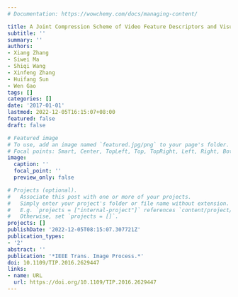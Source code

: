 ```yaml
---
# Documentation: https://wowchemy.com/docs/managing-content/

title: A Joint Compression Scheme of Video Feature Descriptors and Visual Content
subtitle: ''
summary: ''
authors:
- Xiang Zhang
- Siwei Ma
- Shiqi Wang
- Xinfeng Zhang
- Huifang Sun
- Wen Gao
tags: []
categories: []
date: '2017-01-01'
lastmod: 2022-12-05T16:15:07+08:00
featured: false
draft: false

# Featured image
# To use, add an image named `featured.jpg/png` to your page's folder.
# Focal points: Smart, Center, TopLeft, Top, TopRight, Left, Right, BottomLeft, Bottom, BottomRight.
image:
  caption: ''
  focal_point: ''
  preview_only: false

# Projects (optional).
#   Associate this post with one or more of your projects.
#   Simply enter your project's folder or file name without extension.
#   E.g. `projects = ["internal-project"]` references `content/project/deep-learning/index.md`.
#   Otherwise, set `projects = []`.
projects: []
publishDate: '2022-12-05T08:15:07.307721Z'
publication_types:
- '2'
abstract: ''
publication: '*IEEE Trans. Image Process.*'
doi: 10.1109/TIP.2016.2629447
links:
- name: URL
  url: https://doi.org/10.1109/TIP.2016.2629447
---
```


